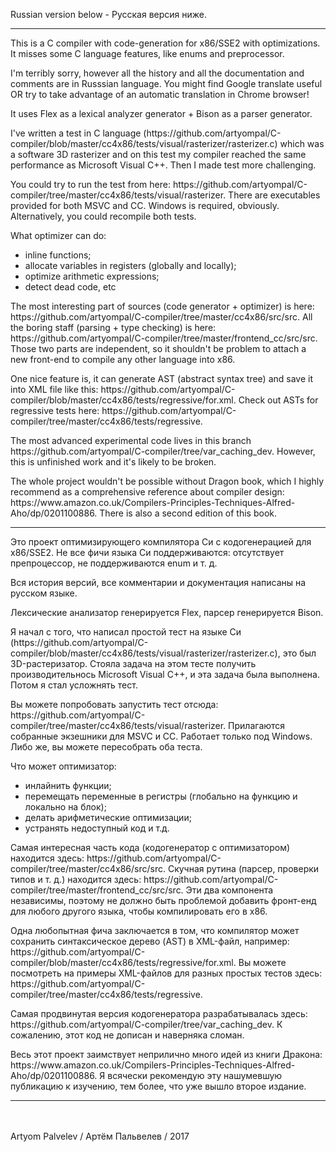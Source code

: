 Russian version below - Русская версия ниже.
<hr>
<p>
This is a C compiler with code-generation for x86/SSE2 with optimizations. It misses some C language features, like enums and preprocessor.
<p>
I'm terribly sorry, however all the history and all the documentation and comments are in Russsian language. You might find Google translate useful OR try to take advantage of an automatic translation in Chrome browser!
<p>
It uses Flex as a lexical analyzer generator + Bison as a parser generator.
<p>
I've written a test in C language (https://github.com/artyompal/C-compiler/blob/master/cc4x86/tests/visual/rasterizer/rasterizer.c) which was a software 3D rasterizer and on this test my compiler reached the same performance as Microsoft Visual С++. Then I made test more challenging.
<p>
You could try to run the test from here: https://github.com/artyompal/C-compiler/tree/master/cc4x86/tests/visual/rasterizer. There are executables provided for both MSVC and CC. Windows is required, obviously. Alternatively, you could recompile both tests.
<p>
What optimizer can do:
<ul>
<li>inline functions;</li>
<li>allocate variables in registers (globally and locally);</li>
<li>optimize arithmetic expressions;</li>
<li>detect dead code, etc</li>
</ul>
<p>
The most interesting part of sources (code generator + optimizer) is here: https://github.com/artyompal/C-compiler/tree/master/cc4x86/src/src. All the boring staff (parsing + type checking) is here: https://github.com/artyompal/C-compiler/tree/master/frontend_cc/src/src. Those two parts are independent, so it shouldn't be problem to attach a new front-end to compile any other language into x86.
<p>
One nice feature is, it can generate AST (abstract syntax tree) and save it into XML file like this: https://github.com/artyompal/C-compiler/blob/master/cc4x86/tests/regressive/for.xml. Check out ASTs for regressive tests here: https://github.com/artyompal/C-compiler/tree/master/cc4x86/tests/regressive.
<p>
The most advanced experimental code lives in this branch https://github.com/artyompal/C-compiler/tree/var_caching_dev. However, this is unfinished work and it's likely to be broken.
<p>
The whole project wouldn't be possible without Dragon book, which I highly recommend as a comprehensive reference about compiler design: https://www.amazon.co.uk/Compilers-Principles-Techniques-Alfred-Aho/dp/0201100886. There is also a second edition of this book.
<hr>
<p>
Это проект оптимизирующего компилятора Си с кодогенерацией для x86/SSE2. Не все фичи языка Си поддерживаются: отсутствует препроцессор, не поддерживаются enum и т. д.
<p>
Вся история версий, все комментарии и документация написаны на русском языке.
<p>
Лексические анализатор генерируется Flex, парсер генерируется Bison.
<p>
Я начал с того, что написал простой тест на языке Си (https://github.com/artyompal/C-compiler/blob/master/cc4x86/tests/visual/rasterizer/rasterizer.c), это был 3D-растеризатор. Стояла задача на этом тесте получить производительнось Microsoft Visual С++, и эта задача была выполнена. Потом я стал усложнять тест.
<p>
Вы можете попробовать запустить тест отсюда: https://github.com/artyompal/C-compiler/tree/master/cc4x86/tests/visual/rasterizer. Прилагаются собранные экзешники для MSVC и CC. Работает только под Windows. Либо же, вы можете пересобрать оба теста.
<p>
Что может оптимизатор:
<ul>
<li>инлайнить функции;</li>
<li>перемещать переменные в регистры (глобально на функцию и локально на блок);</li>
<li>делать арифметические оптимизации;</li>
<li>устранять недоступный код и т.д.</li>
</ul>
<p>
Самая интересная часть кода (кодогенератор с оптимизатором) находится здесь: https://github.com/artyompal/C-compiler/tree/master/cc4x86/src/src. Скучная рутина (парсер, проверки типов и т. д.) находится здесь: https://github.com/artyompal/C-compiler/tree/master/frontend_cc/src/src. Эти два компонента независимы, поэтому не должно быть проблемой добавить фронт-енд для любого другого языка, чтобы компилировать его в x86.
<p>
Одна любопытная фича заключается в том, что компилятор может сохранить синтаксическое дерево (AST) в XML-файл, например: https://github.com/artyompal/C-compiler/blob/master/cc4x86/tests/regressive/for.xml. Вы можете посмотреть на примеры XML-файлов для разных простых тестов здесь: https://github.com/artyompal/C-compiler/tree/master/cc4x86/tests/regressive.
<p>
Самая продвинутая версия кодогенератора разрабатывалась здесь: https://github.com/artyompal/C-compiler/tree/var_caching_dev. К сожалению, этот код не дописан и наверняка сломан.
<p>
Весь этот проект заимствует неприлично много идей из книги Дракона: https://www.amazon.co.uk/Compilers-Principles-Techniques-Alfred-Aho/dp/0201100886. Я всячески рекомендую эту нашумевшую публикацию к изучению, тем более, что уже вышло второе издание.
<hr>
<br>
<br>
Artyom Palvelev / Артём Пальвелев / 2017
